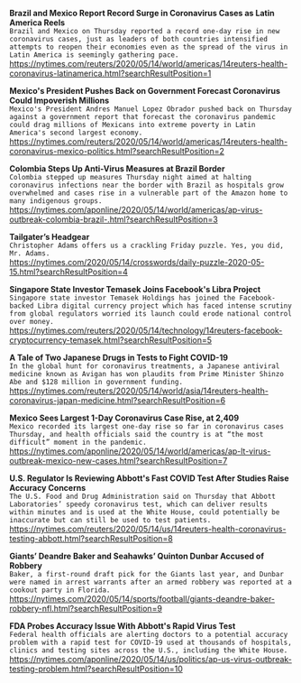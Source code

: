 **Brazil and Mexico Report Record Surge in Coronavirus Cases as Latin America Reels**\
`Brazil and Mexico on Thursday reported a record one-day rise in new coronavirus cases, just as leaders of both countries intensified attempts to reopen their economies even as the spread of the virus in Latin America is seemingly gathering pace.`\
https://nytimes.com/reuters/2020/05/14/world/americas/14reuters-health-coronavirus-latinamerica.html?searchResultPosition=1

**Mexico's President Pushes Back on Government Forecast Coronavirus Could Impoverish Millions**\
`Mexico's President Andres Manuel Lopez Obrador pushed back on Thursday against a government report that forecast the coronavirus pandemic could drag millions of Mexicans into extreme poverty in Latin America's second largest economy.`\
https://nytimes.com/reuters/2020/05/14/world/americas/14reuters-health-coronavirus-mexico-politics.html?searchResultPosition=2

**Colombia Steps Up Anti-Virus Measures at Brazil Border**\
`Colombia stepped up measures Thursday night aimed at halting coronavirus infections near the border with Brazil as hospitals grow overwhelmed and cases rise in a vulnerable part of the Amazon home to many indigenous groups.`\
https://nytimes.com/aponline/2020/05/14/world/americas/ap-virus-outbreak-colombia-brazil-.html?searchResultPosition=3

**Tailgater’s Headgear**\
`Christopher Adams offers us a crackling Friday puzzle. Yes, you did, Mr. Adams.`\
https://nytimes.com/2020/05/14/crosswords/daily-puzzle-2020-05-15.html?searchResultPosition=4

**Singapore State Investor Temasek Joins Facebook's Libra Project**\
`Singapore state investor Temasek Holdings has joined the Facebook-backed Libra digital currency project which has faced intense scrutiny from global regulators worried its launch could erode national control over money.`\
https://nytimes.com/reuters/2020/05/14/technology/14reuters-facebook-cryptocurrency-temasek.html?searchResultPosition=5

**A Tale of Two Japanese Drugs in Tests to Fight COVID-19**\
`In the global hunt for coronavirus treatments, a Japanese antiviral medicine known as Avigan has won plaudits from Prime Minister Shinzo Abe and $128 million in government funding.`\
https://nytimes.com/reuters/2020/05/14/world/asia/14reuters-health-coronavirus-japan-medicine.html?searchResultPosition=6

**Mexico Sees Largest 1-Day Coronavirus Case Rise, at 2,409**\
`Mexico recorded its largest one-day rise so far in coronavirus cases Thursday, and health officials said the country is at “the most difficult” moment in the pandemic.`\
https://nytimes.com/aponline/2020/05/14/world/americas/ap-lt-virus-outbreak-mexico-new-cases.html?searchResultPosition=7

**U.S. Regulator Is Reviewing Abbott's Fast COVID Test After Studies Raise Accuracy Concerns**\
`The U.S. Food and Drug Administration said on Thursday that Abbott Laboratories’ speedy coronavirus test, which can deliver results within minutes and is used at the White House, could potentially be inaccurate but can still be used to test patients.`\
https://nytimes.com/reuters/2020/05/14/us/14reuters-health-coronavirus-testing-abbott.html?searchResultPosition=8

**Giants’ Deandre Baker and Seahawks’ Quinton Dunbar Accused of Robbery**\
`Baker, a first-round draft pick for the Giants last year, and Dunbar were named in arrest warrants after an armed robbery was reported at a cookout party in Florida.`\
https://nytimes.com/2020/05/14/sports/football/giants-deandre-baker-robbery-nfl.html?searchResultPosition=9

**FDA Probes Accuracy Issue With Abbott's Rapid Virus Test**\
`Federal health officials are alerting doctors to a potential accuracy problem with a rapid test for COVID-19 used at thousands of hospitals, clinics and testing sites across the U.S., including the White House.`\
https://nytimes.com/aponline/2020/05/14/us/politics/ap-us-virus-outbreak-testing-problem.html?searchResultPosition=10


